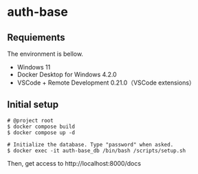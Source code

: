 # auth-base

## Requiements
The environment is bellow.

- Windows 11
- Docker Desktop for Windows 4.2.0
- VSCode + Remote Development 0.21.0（VSCode extensions）

## Initial setup
```
# @project root
$ docker compose build
$ docker compose up -d

# Initialize the database. Type "password" when asked.
$ docker exec -it auth-base_db /bin/bash /scripts/setup.sh
```

Then, get access to http://localhost:8000/docs
